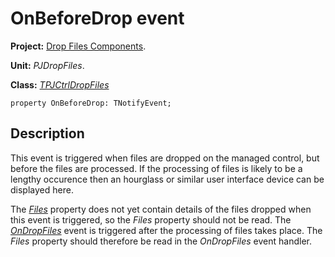 # OnBeforeDrop event #

**Project:** [Drop Files Components](DropFilesComponents.md).

**Unit:** _PJDropFiles_.

**Class:** _[TPJCtrlDropFiles](TPJCtrlDropFiles.md)_

```
property OnBeforeDrop: TNotifyEvent;
```

## Description ##

This event is triggered when files are dropped on the managed control, but before the files are processed. If the processing of files is likely to be a lengthy occurence then an hourglass or similar user interface device can be displayed here.

The _[Files](TPJCtrlDropFilesFiles.md)_ property does not yet contain details of the files dropped when this event is triggered, so the _Files_ property should not be read. The _[OnDropFiles](TPJCtrlDropFilesOnDropFiles.md)_ event is triggered after the processing of files takes place. The _Files_ property should therefore be read in the _OnDropFiles_ event handler.